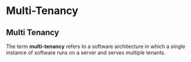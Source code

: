 # Multi-Tenancy

## Multi Tenancy

The term **multi-tenancy** refers to a software architecture in which a single instance of software runs on a server and serves multiple tenants.